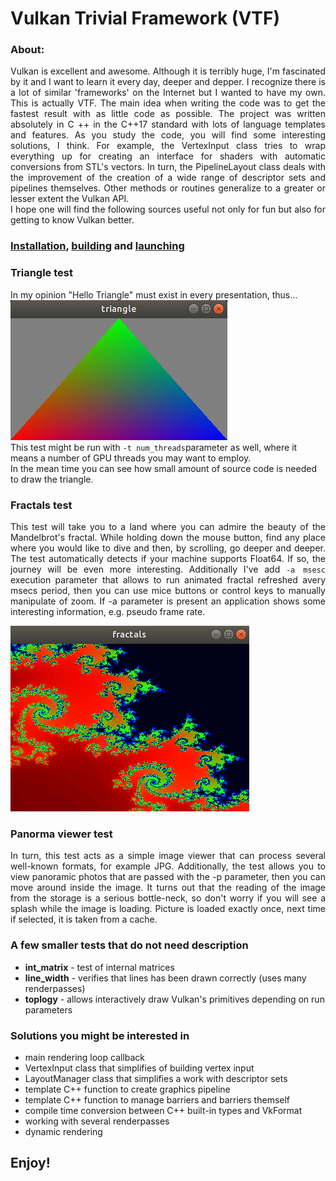 <h1>Vulkan Trivial Framework (VTF)</h1>

<h3>About:</h3>
<p align="justify">
Vulkan is excellent and awesome. Although it is terribly huge, I'm fascinated by it and I want to learn it every day, deeper and depper. I recognize there is a lot of similar 'frameworks' on the Internet but I wanted to have my own. This is actually VTF. The main idea when writing the code was to get the fastest result with as little code as possible. The project was written absolutely in C ++ in the C++17 standard with lots of language templates and features. As you study the code, you will find some interesting solutions, I think. For example, the VertexInput class tries to wrap everything up for creating an interface for shaders with automatic conversions from STL's vectors. In turn, the PipelineLayout class deals with the improvement of the creation of a wide range of descriptor sets and pipelines themselves. Other methods or routines generalize to a greater or lesser extent the Vulkan API.<br>I hope one will find the following sources useful not only for fun but also for getting to know Vulkan better.</p> 

<h3><a href="help/installation.html">Installation</a>, <a href=help/building.html>building</a> and <a href="help/launching.html">launching</a></h3>

<h3>Triangle test</h3>
In my opinion "Hello Triangle" must exist in every presentation, thus...<BR />
<img src="triangle.png" alt="triangle" /><BR />
This test might be run with <code>-t num_threads</code>parameter as well, where it means a number of GPU threads you may want to
 employ.<BR />In the mean time you can see how small amount of source code is needed to draw the triangle.
<h3>Fractals test</h3>
<p align="justify">
This test will take you to a land where you can admire the beauty of the Mandelbrot's fractal. While holding down the mouse button, find any place where you would like to dive and then, by scrolling, go deeper and deeper. The test automatically detects if your machine supports Float64. If so, the journey will be even more interesting. Additionally I've add <code>-a msesc</code> execution parameter that allows to run animated fractal refreshed avery msecs period, then you can use mice buttons or control keys to manually manipulate of zoom.
If -a parameter is present an application shows some interesting information, e.g. pseudo frame rate.
</p>
<img src="fractals.png" alt="fractals" />
<h3>Panorma viewer test</h3>
<p align="justify">
In turn, this test acts as a simple image viewer that can process several well-known formats, for example JPG. 
Additionally, the test allows you to view panoramic photos that are passed with the -p parameter, then you can move
around inside the image. It turns out that the reading of the image from the storage is a serious bottle-neck, so don't
worry if you will see a splash while the image is loading. Picture is loaded exactly once, next time if selected, it is
taken from a cache.
</p>
<h3>A few smaller tests that do not need description</h3>
<ul>
  <li><b>int_matrix</b> - test of internal matrices</li>
  <li><b>line_width</b> - verifies that lines has been drawn correctly (uses many renderpasses)</li>
  <li><b>toplogy</b> - allows interactively draw Vulkan's primitives depending on run parameters</li>
</ul>
<h3>Solutions you might be interested in</h3>
<ul>
  <li>main rendering loop callback</li>
  <li>VertexInput class that simplifies of building vertex input</li>
  <li>LayoutManager class that simplifies a work with descriptor sets</li>
  <li>template C++ function to create graphics pipeline</li>
  <li>template C++ function to manage barriers and barriers themself</li>
  <li>compile time conversion between C++ built-in types and VkFormat</li>
  <li>working with several renderpasses</li>
  <li>dynamic rendering</li>
</ul>
<h2>Enjoy!</h2>

